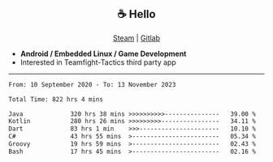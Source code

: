 <h2 align="center"> ☕ Hello </h2>

<p align="center">
  <a href="https://steamcommunity.com/id/Niforances/">Steam</a> |
  <a href="https://gitlab.com/niforances">Gitlab</a>
</p>

 - **Android / Embedded Linux / Game Development**
 - Interested in Teamfight-Tactics third party app

------

<!--START_SECTION:waka-->

```txt
From: 10 September 2020 - To: 13 November 2023

Total Time: 822 hrs 4 mins

Java             320 hrs 38 mins >>>>>>>>>>---------------   39.00 %
Kotlin           280 hrs 26 mins >>>>>>>>>----------------   34.11 %
Dart             83 hrs 1 min    >>>----------------------   10.10 %
C#               43 hrs 55 mins  >------------------------   05.34 %
Groovy           19 hrs 59 mins  >------------------------   02.43 %
Bash             17 hrs 45 mins  >------------------------   02.16 %
```

<!--END_SECTION:waka-->
